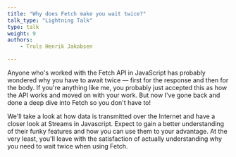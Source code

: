 ```yaml
---
title: "Why does Fetch make you wait twice?"
talk_type: "Lightning Talk"
type: talk
weight: 9
authors:
    - Truls Henrik Jakobsen

---
```

Anyone who's worked with the Fetch API in JavaScript has probably wondered why you have to await twice — first for the response and then for the body. If you're anything like me, you probably just accepted this as how the API works and moved on with your work. But now I've gone back and done a deep dive into Fetch so you don't have to!

We'll take a look at how data is transmitted over the Internet and have a closer look at Streams in Javascript. Expect to gain a better understanding of their funky features and how you can use them to your advantage. At the very least, you'll leave with the satisfaction of actually understanding why you need to wait twice when using Fetch.


